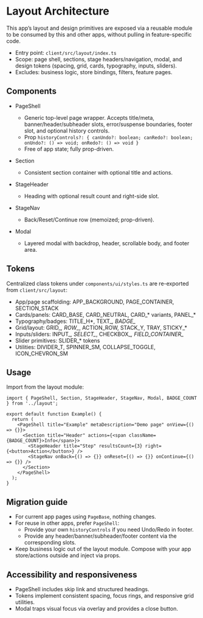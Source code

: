 # Layout Architecture

This app’s layout and design primitives are exposed via a reusable module to be consumed by this and other apps, without pulling in feature-specific code.

- Entry point: `client/src/layout/index.ts`
- Scope: page shell, sections, stage headers/navigation, modal, and design tokens (spacing, grid, cards, typography, inputs, sliders).
- Excludes: business logic, store bindings, filters, feature pages.

## Components

- PageShell
  - Generic top-level page wrapper. Accepts title/meta, banner/header/subheader slots, error/suspense boundaries, footer slot, and optional history controls.
  - Prop `historyControls?: { canUndo?: boolean; canRedo?: boolean; onUndo?: () => void; onRedo?: () => void }`
  - Free of app state; fully prop-driven.

- Section
  - Consistent section container with optional title and actions.

- StageHeader
  - Heading with optional result count and right-side slot.

- StageNav
  - Back/Reset/Continue row (memoized; prop-driven).

- Modal
  - Layered modal with backdrop, header, scrollable body, and footer area.

## Tokens

Centralized class tokens under `components/ui/styles.ts` are re-exported from `client/src/layout`:
- App/page scaffolding: APP_BACKGROUND, PAGE_CONTAINER, SECTION_STACK
- Cards/panels: CARD_BASE, CARD_NEUTRAL, CARD_* variants, PANEL_*
- Typography/badges: TITLE_H*, TEXT_*, BADGE_*
- Grid/layout: GRID_*, ROW_*, ACTION_ROW, STACK_Y, TRAY, STICKY_*
- Inputs/sliders: INPUT_*, SELECT_*, CHECKBOX_*, FIELD_CONTAINER_*
- Slider primitives: SLIDER_* tokens
- Utilities: DIVIDER_T, SPINNER_SM, COLLAPSE_TOGGLE, ICON_CHEVRON_SM

## Usage

Import from the layout module:

```tsx
import { PageShell, Section, StageHeader, StageNav, Modal, BADGE_COUNT } from '../layout';

export default function Example() {
  return (
    <PageShell title="Example" metaDescription="Demo page" onView={() => {}}>
      <Section title="Header" actions={<span className={BADGE_COUNT}>Info</span>}>
        <StageHeader title="Step" resultsCount={3} right={<button>Action</button>} />
        <StageNav onBack={() => {}} onReset={() => {}} onContinue={() => {}} />
      </Section>
    </PageShell>
  );
}
```

## Migration guide

- For current app pages using `PageBase`, nothing changes.
- For reuse in other apps, prefer `PageShell`:
  - Provide your own `historyControls` if you need Undo/Redo in footer.
  - Provide any header/banner/subheader/footer content via the corresponding slots.
- Keep business logic out of the layout module. Compose with your app store/actions outside and inject via props.

## Accessibility and responsiveness

- PageShell includes skip link and structured headings.
- Tokens implement consistent spacing, focus rings, and responsive grid utilities.
- Modal traps visual focus via overlay and provides a close button.
